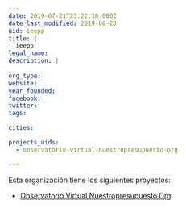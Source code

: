 ```yaml
---
date: 2019-07-21T23:22:18.000Z
date_last_modified: 2019-08-28
uid: ieepp
title: |
  ieepp
legal_name: 
description: |
  
org_type: 
website: 
year_founded: 
facebook: 
twitter: 
tags:

cities: 

projects_uids:
  - observatorio-virtual-nuestropresupuesto-org

---
```


Esta organización tiene los siguientes proyectos:

- [Observatorio Virtual Nuestropresupuesto.Org](/proyectos/observatorio-virtual-nuestropresupuesto-org)
